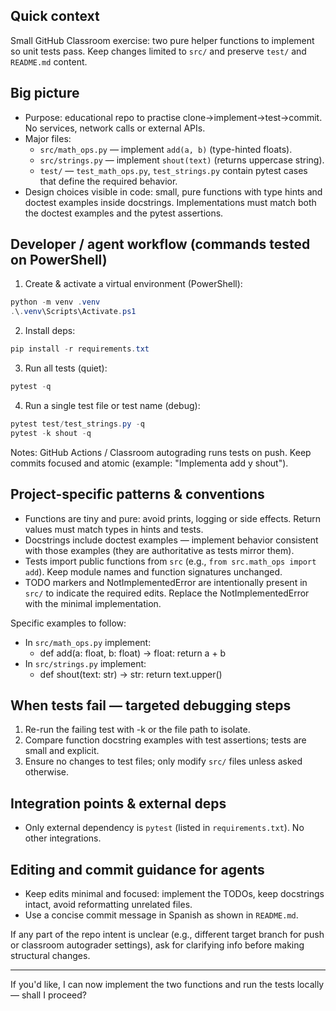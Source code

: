 ## Quick context

Small GitHub Classroom exercise: two pure helper functions to implement so unit tests pass. Keep changes limited to `src/` and preserve `test/` and `README.md` content.

## Big picture

- Purpose: educational repo to practise clone→implement→test→commit. No services, network calls or external APIs.
- Major files:
  - `src/math_ops.py` — implement `add(a, b)` (type-hinted floats).
  - `src/strings.py` — implement `shout(text)` (returns uppercase string).
  - `test/` — `test_math_ops.py`, `test_strings.py` contain pytest cases that define the required behavior.
- Design choices visible in code: small, pure functions with type hints and doctest examples inside docstrings. Implementations must match both the doctest examples and the pytest assertions.

## Developer / agent workflow (commands tested on PowerShell)

1. Create & activate a virtual environment (PowerShell):

```powershell
python -m venv .venv
.\.venv\Scripts\Activate.ps1
```

2. Install deps:

```powershell
pip install -r requirements.txt
```

3. Run all tests (quiet):

```powershell
pytest -q
```

4. Run a single test file or test name (debug):

```powershell
pytest test/test_strings.py -q
pytest -k shout -q
```

Notes: GitHub Actions / Classroom autograding runs tests on push. Keep commits focused and atomic (example: "Implementa add y shout").

## Project-specific patterns & conventions

- Functions are tiny and pure: avoid prints, logging or side effects. Return values must match types in hints and tests.
- Docstrings include doctest examples — implement behavior consistent with those examples (they are authoritative as tests mirror them).
- Tests import public functions from `src` (e.g., `from src.math_ops import add`). Keep module names and function signatures unchanged.
- TODO markers and NotImplementedError are intentionally present in `src/` to indicate the required edits. Replace the NotImplementedError with the minimal implementation.

Specific examples to follow:
- In `src/math_ops.py` implement:
  - def add(a: float, b: float) -> float: return a + b
- In `src/strings.py` implement:
  - def shout(text: str) -> str: return text.upper()

## When tests fail — targeted debugging steps

1. Re-run the failing test with -k or the file path to isolate.
2. Compare function docstring examples with test assertions; tests are small and explicit.
3. Ensure no changes to test files; only modify `src/` files unless asked otherwise.

## Integration points & external deps

- Only external dependency is `pytest` (listed in `requirements.txt`). No other integrations.

## Editing and commit guidance for agents

- Keep edits minimal and focused: implement the TODOs, keep docstrings intact, avoid reformatting unrelated files.
- Use a concise commit message in Spanish as shown in `README.md`.

If any part of the repo intent is unclear (e.g., different target branch for push or classroom autograder settings), ask for clarifying info before making structural changes.

---

If you'd like, I can now implement the two functions and run the tests locally — shall I proceed?
